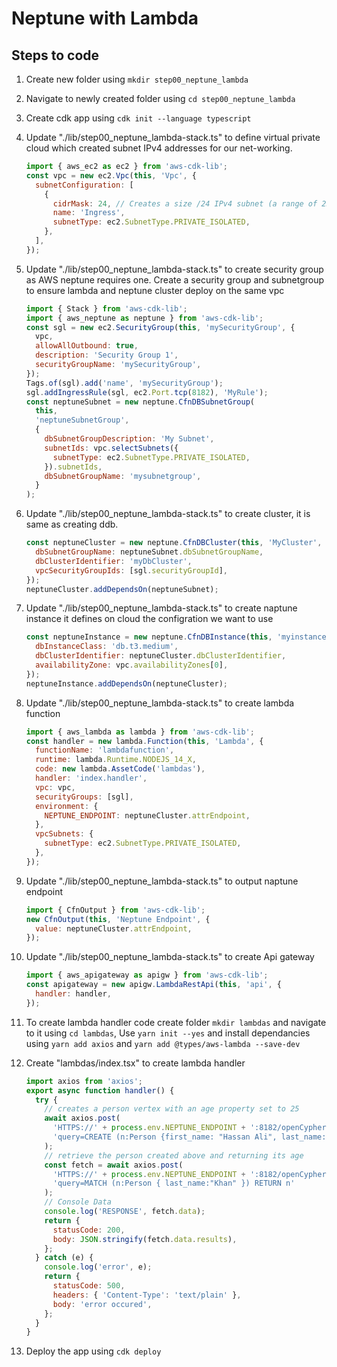 # Neptune with Lambda

## Steps to code

1. Create new folder using `mkdir step00_neptune_lambda`
2. Navigate to newly created folder using `cd step00_neptune_lambda`
3. Create cdk app using `cdk init --language typescript`
4. Update "./lib/step00_neptune_lambda-stack.ts" to define virtual private cloud which created subnet IPv4 addresses for our net-working.

   ```js
   import { aws_ec2 as ec2 } from 'aws-cdk-lib';
   const vpc = new ec2.Vpc(this, 'Vpc', {
     subnetConfiguration: [
       {
         cidrMask: 24, // Creates a size /24 IPv4 subnet (a range of 256 private IP addresses) in the VPC
         name: 'Ingress',
         subnetType: ec2.SubnetType.PRIVATE_ISOLATED,
       },
     ],
   });
   ```

5. Update "./lib/step00_neptune_lambda-stack.ts" to create security group as AWS neptune requires one. Create a security group and subnetgroup to ensure lambda and neptune cluster deploy on the same vpc

   ```js
   import { Stack } from 'aws-cdk-lib';
   import { aws_neptune as neptune } from 'aws-cdk-lib';
   const sgl = new ec2.SecurityGroup(this, 'mySecurityGroup', {
     vpc,
     allowAllOutbound: true,
     description: 'Security Group 1',
     securityGroupName: 'mySecurityGroup',
   });
   Tags.of(sgl).add('name', 'mySecurityGroup');
   sgl.addIngressRule(sgl, ec2.Port.tcp(8182), 'MyRule');
   const neptuneSubnet = new neptune.CfnDBSubnetGroup(
     this,
     'neptuneSubnetGroup',
     {
       dbSubnetGroupDescription: 'My Subnet',
       subnetIds: vpc.selectSubnets({
         subnetType: ec2.SubnetType.PRIVATE_ISOLATED,
       }).subnetIds,
       dbSubnetGroupName: 'mysubnetgroup',
     }
   );
   ```

6. Update "./lib/step00_neptune_lambda-stack.ts" to create cluster, it is same as creating ddb.

   ```js
   const neptuneCluster = new neptune.CfnDBCluster(this, 'MyCluster', {
     dbSubnetGroupName: neptuneSubnet.dbSubnetGroupName,
     dbClusterIdentifier: 'myDbCluster',
     vpcSecurityGroupIds: [sgl.securityGroupId],
   });
   neptuneCluster.addDependsOn(neptuneSubnet);
   ```

7. Update "./lib/step00_neptune_lambda-stack.ts" to create naptune instance it defines on cloud the configration we want to use

   ```js
   const neptuneInstance = new neptune.CfnDBInstance(this, 'myinstance', {
     dbInstanceClass: 'db.t3.medium',
     dbClusterIdentifier: neptuneCluster.dbClusterIdentifier,
     availabilityZone: vpc.availabilityZones[0],
   });
   neptuneInstance.addDependsOn(neptuneCluster);
   ```

8. Update "./lib/step00_neptune_lambda-stack.ts" to create lambda function

   ```js
   import { aws_lambda as lambda } from 'aws-cdk-lib';
   const handler = new lambda.Function(this, 'Lambda', {
     functionName: 'lambdafunction',
     runtime: lambda.Runtime.NODEJS_14_X,
     code: new lambda.AssetCode('lambdas'),
     handler: 'index.handler',
     vpc: vpc,
     securityGroups: [sgl],
     environment: {
       NEPTUNE_ENDPOINT: neptuneCluster.attrEndpoint,
     },
     vpcSubnets: {
       subnetType: ec2.SubnetType.PRIVATE_ISOLATED,
     },
   });
   ```

9. Update "./lib/step00_neptune_lambda-stack.ts" to output naptune endpoint

   ```js
   import { CfnOutput } from 'aws-cdk-lib';
   new CfnOutput(this, 'Neptune Endpoint', {
     value: neptuneCluster.attrEndpoint,
   });
   ```

10. Update "./lib/step00_neptune_lambda-stack.ts" to create Api gateway

    ```js
    import { aws_apigateway as apigw } from 'aws-cdk-lib';
    const apigateway = new apigw.LambdaRestApi(this, 'api', {
      handler: handler,
    });
    ```

11. To create lambda handler code create folder `mkdir lambdas` and navigate to it using `cd lambdas`, Use `yarn init --yes` and install dependancies using `yarn add axios` and `yarn add @types/aws-lambda --save-dev`

12. Create "lambdas/index.tsx" to create lambda handler

    ```js
    import axios from 'axios';
    export async function handler() {
      try {
        // creates a person vertex with an age property set to 25
        await axios.post(
          'HTTPS://' + process.env.NEPTUNE_ENDPOINT + ':8182/openCypher',
          'query=CREATE (n:Person {first_name: "Hassan Ali", last_name: "Khan", age: 25 })'
        );
        // retrieve the person created above and returning its age
        const fetch = await axios.post(
          'HTTPS://' + process.env.NEPTUNE_ENDPOINT + ':8182/openCypher',
          'query=MATCH (n:Person { last_name:"Khan" }) RETURN n'
        );
        // Console Data
        console.log('RESPONSE', fetch.data);
        return {
          statusCode: 200,
          body: JSON.stringify(fetch.data.results),
        };
      } catch (e) {
        console.log('error', e);
        return {
          statusCode: 500,
          headers: { 'Content-Type': 'text/plain' },
          body: 'error occured',
        };
      }
    }
    ```

13. Deploy the app using `cdk deploy`
